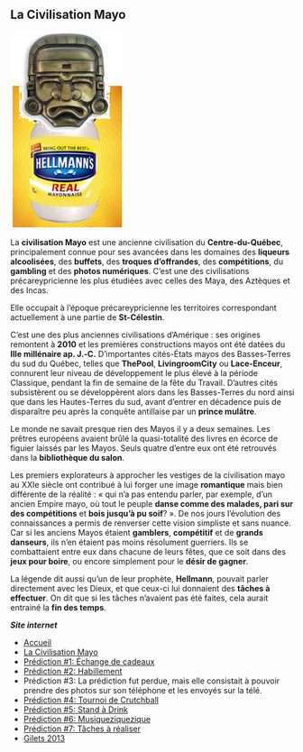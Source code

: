 ## La Civilisation Mayo

![Hellmann](images/jdl2013_img_mayo.png)

La **civilisation Mayo** est une ancienne civilisation du **Centre-du-Québec**, principalement connue pour ses avancées dans les domaines des **liqueurs alcoolisées**, des **buffets**, des **troques d’offrandes**, des **compétitions**, du **gambling** et des **photos numériques**. C’est une des civilisations précareypricienne les plus étudiées avec celles des Maya, des Aztèques et des Incas.

Elle occupait à l’époque précareypricienne  les territoires correspondant actuellement à une partie de **St-Célestin**.

C’est une des plus anciennes civilisations d’Amérique : ses origines remontent à **2010** et les premières constructions mayos ont été datées du **IIIe millénaire ap. J.‑C.** D’importantes cités-États mayos des Basses-Terres du sud du Québec, telles que **ThePool**, **LivingroomCity** ou **Lace-Enceur**, connurent leur niveau de développement le plus élevé à la période Classique, pendant la fin de semaine de la fête du Travail. D’autres cités subsistèrent ou se développèrent alors dans les Basses-Terres du nord ainsi que dans les Hautes-Terres du sud, avant d’entrer en décadence puis de disparaître peu après la conquête antillaise par un **prince mulâtre**.

Le monde ne savait presque rien des Mayos il y a deux semaines. Les prêtres européens avaient brûlé la quasi-totalité des livres en écorce de figuier laissés par les Mayos. Seuls quatre d’entre eux ont été retrouvés dans la **bibliothèque du salon**.

Les premiers explorateurs à approcher les vestiges de la civilisation mayo au XXIe siècle ont contribué à lui forger une image **romantique** mais bien différente de la réalité : « qui n’a pas entendu parler, par exemple, d’un ancien Empire mayo, où tout le peuple **danse comme des malades, pari sur des compétitions** et **bois jusqu’à pu soif**? ». De nos jours l’évolution des connaissances a permis de renverser cette vision simpliste et sans nuance. Car si les anciens Mayos étaient **gamblers**, **compétitif** et de **grands danseurs**, ils n’en étaient pas moins résolument guerriers. Ils se combattaient entre eux dans chacune de leurs fêtes, que ce soit dans des **jeux pour boire**, ou encore simplement pour le **désir de gagner**.

La  légende dit aussi qu’un de leur prophète, **Hellmann**, pouvait parler directement avec les Dieux, et que ceux-ci lui donnaient des **tâches à effectuer**. On dit que si les tâches n’avaient pas été faites, cela aurait entrainé la **fin des temps**.

***Site internet***
- [Accueil](index.md)
- [La Civilisation Mayo](jdl2013_civilisationmayo.md)
- [Prédiction #1: Échange de cadeaux](jdl2013_prediction1.md)
- [Prédiction #2: Habillement](jdl2013_prediction2.md)
- Prédiction #3: La prédiction fut perdue, mais elle consistait à pouvoir prendre des photos sur son téléphone et les envoyés sur la télé.
- [Prédiction #4: Tournoi de Crutchball](jdl2013_prediction4.md)
- [Prédiction #5: Stand à Drink](jdl2013_prediction5.md)
- [Prédiction #6: Musiqueziquezique](jdl2013_prediction6.md)
- [Prédiction #7: Tâches à réaliser](jdl2013_prediction7.md)
- [Gilets 2013](jdl2013_gilet.md)
